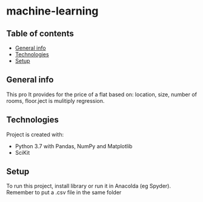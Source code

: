 # machine-learning
## Table of contents
* [General info](#general-info)
* [Technologies](#technologies)
* [Setup](#setup)

## General info
This pro
It provides for the price of a flat based on: location, size, number of rooms, floor.ject is mulitiply regression.

	
## Technologies
Project is created with:
* Python 3.7 with Pandas, NumPy and Matplotlib
* SciKit
	
## Setup
To run this project, install library or run it in Anacolda (eg Spyder).
Remember to put a .csv file in the same folder
